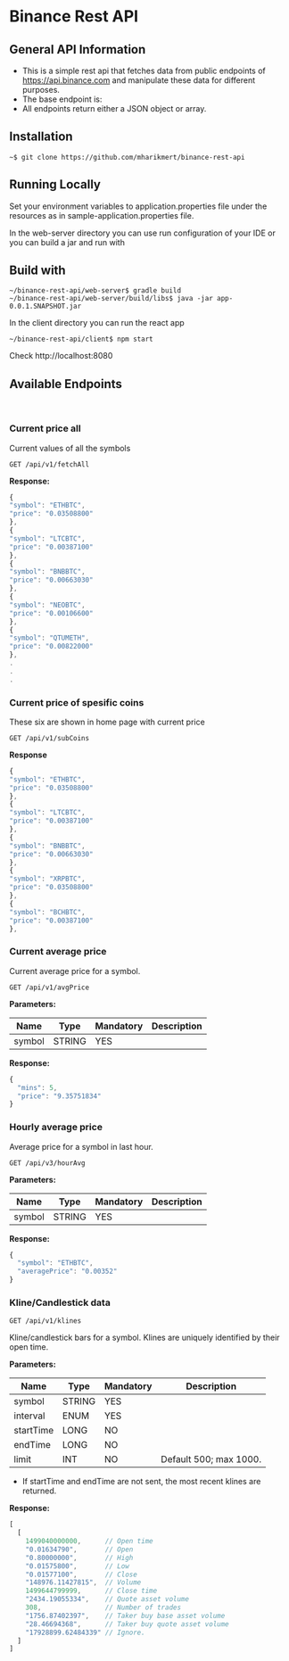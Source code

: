 # Binance Rest API
## General API Information
- This is a simple rest api that fetches data from public endpoints of https://api.binance.com and manipulate these data for different purposes.   
- The base endpoint is:
- All endpoints return either a JSON object or array.

## Installation
```
~$ git clone https://github.com/mharikmert/binance-rest-api

```
## Running Locally
Set your environment variables to application.properties file under the resources as in sample-application.properties file.

In the web-server directory you can use run configuration of your IDE
or you can build a jar and run with

## Build with
```
~/binance-rest-api/web-server$ gradle build
~/binance-rest-api/web-server/build/libs$ java -jar app-0.0.1.SNAPSHOT.jar
```

In the client directory you can run the react app
```
~/binance-rest-api/client$ npm start
```

Check http://localhost:8080

## Available Endpoints
 <br>

### Current price all
Current values of all the symbols
```
GET /api/v1/fetchAll
```
**Response:**
```javascript
{
"symbol": "ETHBTC",
"price": "0.03508800"
},
{
"symbol": "LTCBTC",
"price": "0.00387100"
},
{
"symbol": "BNBBTC",
"price": "0.00663030"
},
{
"symbol": "NEOBTC",
"price": "0.00106600"
},
{
"symbol": "QTUMETH",
"price": "0.00822000"
},
.
.
.
```

### Current price of spesific coins
These six are shown in home page with current price

```
GET /api/v1/subCoins
 ```

**Response**
```javascript
{
"symbol": "ETHBTC",
"price": "0.03508800"
},
{
"symbol": "LTCBTC",
"price": "0.00387100"
},
{
"symbol": "BNBBTC",
"price": "0.00663030"
},
{
"symbol": "XRPBTC",
"price": "0.03508800"
},
{
"symbol": "BCHBTC",
"price": "0.00387100"
},
```

### Current average price

Current average price for a symbol.
```
GET /api/v1/avgPrice
```

**Parameters:**

Name | Type | Mandatory | Description
------------ | ------------ | ------------ | ------------
symbol | STRING | YES |


**Response:**
```javascript
{
  "mins": 5,
  "price": "9.35751834"
}
```

### Hourly average price
Average price for a symbol in last hour.
```
GET /api/v3/hourAvg
```

**Parameters:**

Name | Type | Mandatory | Description
------------ | ------------ | ------------ | ------------
symbol | STRING | YES |


**Response:**
```javascript
{
  "symbol": "ETHBTC",
  "averagePrice": "0.00352"
}
```


### Kline/Candlestick data
```
GET /api/v1/klines
```
Kline/candlestick bars for a symbol.
Klines are uniquely identified by their open time.


**Parameters:**

Name | Type | Mandatory | Description
------------ | ------------ | ------------ | ------------
symbol | STRING | YES |
interval | ENUM | YES |
startTime | LONG | NO |
endTime | LONG | NO |
limit | INT | NO | Default 500; max 1000.

* If startTime and endTime are not sent, the most recent klines are returned.

**Response:**
```javascript
[
  [
    1499040000000,      // Open time
    "0.01634790",       // Open
    "0.80000000",       // High
    "0.01575800",       // Low
    "0.01577100",       // Close
    "148976.11427815",  // Volume
    1499644799999,      // Close time
    "2434.19055334",    // Quote asset volume
    308,                // Number of trades
    "1756.87402397",    // Taker buy base asset volume
    "28.46694368",      // Taker buy quote asset volume
    "17928899.62484339" // Ignore.
  ]
]
